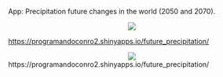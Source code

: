 App: Precipitation future changes in the world (2050 and 2070).

<div style="text-align:center"><img src="https://programandoconro.files.wordpress.com/2019/07/cropped-net-2.png?w=300" /></div>

https://programandoconro2.shinyapps.io/future_precipitation/

<div style="text-align:center"><img src="https://github.com/progamandoconro/mapas/blob/master/Screenshot%20from%202019-10-02%2019-19-05.png?raw=true"></div>
https://programandoconro2.shinyapps.io/future_precipitation/
